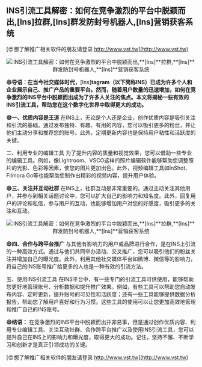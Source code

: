 ## **INS引流工具解密：如何在竞争激烈的平台中脱颖而出,**[Ins]**拉群,**[Ins]**群发防封号机器人,**[Ins]**营销获客系统**

[😍想了解推广相关软件的朋友请登录 http://www.vst.tw](http://www.vst.tw)

 <center><img src="https://vst.tw/MP4/tuiguang/png/5.png" alt="INS引流工具解密：如何在竞争激烈的平台中脱颖而出,**[Ins]**拉群,**[Ins]**群发防封号机器人,**[Ins]**营销获客系统"></center>

**😄导语：在当今社交媒体时代，**[Ins]**tagram（以下简称INS）已成为许多个人和企业展示自己、推广产品的重要平台。然而，随着用户数量的迅速增加，如何在竞争激烈的INS平台中脱颖而出成为了许多人关注的焦点。本文将揭秘一些有效的INS引流工具，帮助您在这个数字化世界中取得更大的成功。**

**😄一、优质内容是王道**
在INS上，无论是个人还是企业，创作优质内容是吸引关注和引流的基础。通过发布独特、有趣、有用的内容，您可以吸引更多的粉丝，并让他们主动分享和推荐您的账号。此外，定期更新内容也是保持用户粘性和活跃度的关键。

二、利用专业的编辑工具
为了提升内容的质量和视觉效果，您可以借助一些专业的编辑工具。例如，像Lightroom、VSCO这样的照片编辑软件能够帮助您调整照片的光影、色彩等因素，使您的图片更加出色。此外，视频编辑工具如InShot、Filmora Go等也能帮助您制作出精彩的视频内容，提升用户体验。

**😄三、关注并互动社群**
在INS上，社群互动是非常重要的。通过主动关注其他用户，并参与到相关话题讨论中，您可以扩大自己的影响力和知名度。此外，回复用户的评论和私信，参与用户的互动，也能够增加用户对您的好感度，吸引更多的关注和互动。

 <center><img src="https://vst.tw/MP4/tuiguang/png/8.png" alt="INS引流工具解密：如何在竞争激烈的平台中脱颖而出,**[Ins]**拉群,**[Ins]**群发防封号机器人,**[Ins]**营销获客系统"></center>

**😄四、合作与跨平台推广**
与其他有影响力的用户或品牌进行合作，是在INS上引流的一种高效方式。通过与他们共同举办活动、交叉推广，您可以吸引他们的粉丝关注并增加自己的曝光度。此外，利用其他社交媒体平台如微博、微信等的影响力，将自己的INS账号推广给更多的人也是一种有效的引流方法。

五、使用INS引流工具
在INS平台中，有一些专门的引流工具可供使用，能够帮助您更好地管理账号、分析数据和提升推广效果。例如，有些工具可以帮助您自动发布内容、定时更新，提升账号的可见性和活跃度；还有一些工具能够提供数据分析报告，帮助您了解用户喜好和行为习惯。这些工具的使用可以让您更加高效地管理和推广自己的INS账号。

**😄结语：**
在竞争激烈的INS平台中脱颖而出并非易事，但是通过创作优质内容、利用专业编辑工具、关注互动社群、合作跨平台推广以及使用INS引流工具，您可以提升自己在INS上的影响力和曝光度，取得更大的成功。记住，坚持不懈、不断学习和创新才是真正引领成功的关键。

[😍想了解推广相关软件的朋友请登录 http://www.vst.tw](http://www.vst.tw)



